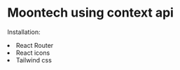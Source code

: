  <h1>Moontech using context api</h1>
      <p>Installation:</p>
      <li>React Router</li>
      <li>React icons</li>
      <li>Tailwind css</li>